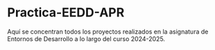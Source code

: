 # Practica-EEDD-APR
Aquí se concentran todos los proyectos realizados en la asignatura de Entornos de Desarrollo a lo largo del curso 2024-2025.
